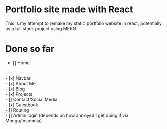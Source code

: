 # Portfolio site made with React

This is my attempt to remake my static portfolio website in react, potentially as a full stack project using MERN

# Done so far

- [] Home
<br>
- [x] Navbar 
<br>
- [x] About Me
<br>
- [x] Blog
<br>
- [x] Projects
<br>
- [] Contact/Social Media
<br>
- [x] Guestbook
<br>
- [] Routing
<br>
- [] Admin login (depends on how annoyed I get doing it via Mongo/Insomnia)